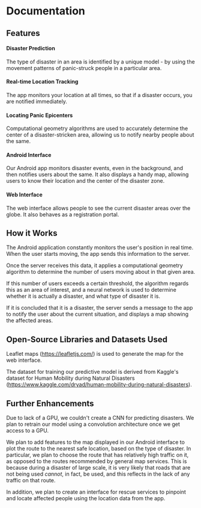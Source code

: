 # Documentation

## Features
#### Disaster Prediction
The type of disaster in an area is identified by a unique model - by using the movement patterns of panic-struck people in a particular area.
#### Real-time Location Tracking
The app monitors your location at all times, so that if a disaster occurs, you are notified immediately.
#### Locating Panic Epicenters
Computational geometry algorithms are used to accurately determine the center of a disaster-stricken area, allowing us to notify nearby people about the same.
#### Android Interface
Our Android app monitors disaster events, even in the background, and then notifies users about the same. It also displays a handy map, allowing users to know their location and the center of the disaster zone.
#### Web Interface
The web interface allows people to see the current disaster areas over the globe. It also behaves as a registration portal.


## How it Works
The Android application constantly monitors the user's position in real time. When the user starts moving, the app sends this information to the server.

Once the server receives this data, it applies a computational geometry algorithm to determine the number of users moving about in that given area.

If this number of users exceeds a certain threshold, the algorithm regards this as an area of interest, and a neural network is used to determine whether it is actually a disaster, and what type of disaster it is.

If it is concluded that it is a disaster, the server sends a message to the app to notify the user about the current situation, and displays a map showing the affected areas.


## Open-Source Libraries and Datasets Used
Leaflet maps (<https://leafletjs.com/>) is used to generate the map for the web interface.

The dataset for training our predictive model is derived from Kaggle's dataset for Human Mobility during Natural Disasters (<https://www.kaggle.com/dryad/human-mobility-during-natural-disasters>).


## Further Enhancements
Due to lack of a GPU, we couldn't create a CNN for predicting disasters. We plan to retrain our model using a convolution architecture once we get access to a GPU.

We plan to add features to the map displayed in our Android interface to plot the route to the nearest safe location, based on the type of disaster. In particular, we plan to choose the route that has relatively high traffic on it, as opposed to the routes recommended by general map services. This is because during a disaster of large scale, it is very likely that roads that are not being used _cannot_, in fact, be used, and this reflects in the lack of any traffic on that route.

In addition, we plan to create an interface for rescue services to pinpoint and locate affected people using the location data from the app.




